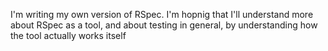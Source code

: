 I'm writing my own version of RSpec. I'm hopnig that I'll understand more about RSpec as a tool, and about testing in general, by understanding how the tool actually works itself
